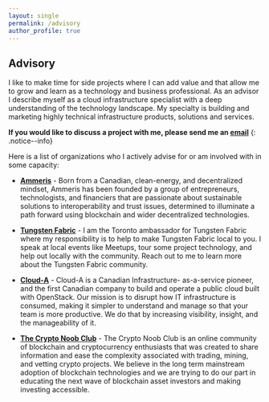 ```yaml
---
layout: single
permalink: /advisory
author_profile: true
---
```

## Advisory

I like to make time for side projects where I can add value and that allow me to
grow and learn as a technology and business professional. As an advisor I
describe myself as a cloud infrastructure specialist with a deep understanding
of the technology landscape. My specialty is building and marketing highly
technical infrastructure products, solutions and services.

**If you would like to discuss a project with me, please send me an [email](mailto:geoff@geoffsullivan.net)**
{: .notice--info}

Here is a list of organizations who I actively advise for or am involved with in
some capacity:

* [**Ammeris**](https://www.ammeris.com/) - Born from a Canadian, clean-energy,
and decentralized mindset, Ammeris has been founded by a group of entrepreneurs,
technologists, and financiers that are passionate about sustainable solutions to
interoperability and trust issues, determined to illuminate a path forward using
blockchain and wider decentralized technologies.

* [**Tungsten Fabric**](https://tungsten.io/) -
I am the Toronto ambassador for Tungsten Fabric where my responsibility is to
help to make Tungsten Fabric local to you. I speak at local events like Meetups,
tour some project technology, and help out locally with the community.
Reach out to me to learn more about the Tungsten Fabric community.

* [**Cloud-A**](https://www.clouda.ca/) - Cloud-A is a Canadian Infrastructure-
as-a-service pioneer, and the first Canadian company to build and operate a
public cloud built with OpenStack. Our mission is to disrupt how IT
infrastructure is consumed, making it simpler to understand and manage so that
your team is more productive. We do that by increasing visibility, insight, and
the manageability of it.

* [**The Crypto Noob Club**](https://cryptonoob.club) - The Crypto Noob Club is
an online community of blockchain and cryptocurrency enthusiasts that was
created to share information and ease the complexity associated with trading,
mining, and vetting crypto projects. We believe in the long term mainstream
adoption of blockchain technologies and we are trying to do our part in
educating the next wave of blockchain asset investors and making investing
accessible.
